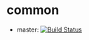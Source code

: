 # common

* master: [![Build Status](https://travis-ci.org/c64lib/common.svg?branch=master)](https://travis-ci.org/c64lib/common)
